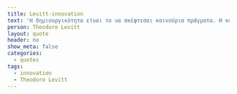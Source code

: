 ```yaml
---
title: Levitt-innovation
text: 'Η δημιουργικότητα είναι το να σκέφτεσαι καινούρια πράγματα. Η καινοτομία είναι να τα κάνεις πραγματικότητα.'
person: Theodore Levitt
layout: quote
header: no
show_meta: false
categories:
  - quotes
tags:
  - innovation
  - Theodore Levitt
---
```

